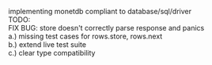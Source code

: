 implementing monetdb compliant to database/sql/driver
<br/>
TODO:
<br/>
FIX BUG: store doesn't correctly parse response and panics
<br/>
a.) missing test cases for rows.store, rows.next
<br/>
b.) extend live test suite
<br/>
c.) clear type compatibility
